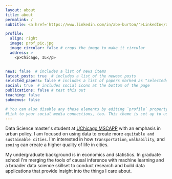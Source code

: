 ```yaml
---
layout: about
title: about
permalink: /
subtitle: <a href='https://www.linkedin.com/in/abe-burton/'>LinkedIn</a> | <a href='https://github.com/abejburton'>GitHub</a>

profile:
  align: right
  image: prof_pic.jpg
  image_circular: false # crops the image to make it circular
  address: >
    <p>Chicago, IL</p>


news: false  # includes a list of news items
latest_posts: true  # includes a list of the newest posts
selected_papers: false # includes a list of papers marked as "selected={true}"
social: true  # includes social icons at the bottom of the page
publications: false # test this out
teaching: false
submenus: false

# You can also disable any these elements by editing `profile` property of the YAML header of your `_pages/about.md`. Edit `_bibliography/papers.bib` and Jekyll will render your [publications page](/al-folio/publications/) automatically.
#Link to your social media connections, too. This theme is set up to use [Font Awesome icons](http://fortawesome.github.io/Font-Awesome/) and [Academicons](https://jpswalsh.github.io/academicons/), like the ones below. Add your Facebook, Twitter, LinkedIn, Google Scholar, or just disable all of them.
---
```



Data Science master's student at [UChicago MSCAPP](https://harris.uchicago.edu/academics/degrees/ms-computational-analysis-public-policy-mscapp) with an emphasis in urban policy. I am focused on using data to create more `equitable and sustainable cities`. I'm interested in how `transportation`, `walkability`, and `zoning` can create a higher quality of life in cities.

My undergraduate background is in economics and statistics. In graduate school I'm merging the tools of causal inference with machine learning and a broader data science skillset to conduct research and build data applications that provide insight into the things I care about.
